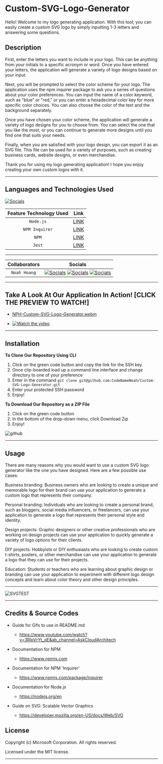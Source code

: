 # Custom-SVG-Logo-Generator

Hello! Welcome to my logo generating application. With this tool, you can easily create a custom SVG logo by simply inputting 1-3 letters and answering some questions.

## Description

First, enter the letters you want to include in your logo. This can be anything from your initials to a specific acronym or word. Once you have entered your letters, the application will generate a variety of logo designs based on your input.

Next, you will be prompted to select the color scheme for your logo. The application uses the npm inquirer package to ask you a series of questions about your color preferences. You can input the name of a color keyword, such as "blue" or "red," or you can enter a hexadecimal color key for more specific color choices. You can also choose the color of the text and the background separately.

Once you have chosen your color scheme, the application will generate a variety of logo designs for you to choose from. You can select the one that you like the most, or you can continue to generate more designs until you find one that suits your needs.

Finally, when you are satisfied with your logo design, you can export it as an SVG file. This file can be used for a variety of purposes, such as creating business cards, website designs, or even merchandise.

Thank you for using my logo generating application! I hope you enjoy creating your own custom logos with it.

---

## Languages and Technologies Used

[![Socials](https://skillicons.dev/icons?i=html,css,js,git)](https://skillicons.dev)

| Feature Technology Used |                      Link                      |
| :---------------------: | :--------------------------------------------: |
|        `Node.js`        |         [LINK](https://nodejs.dev/en/)         |
|     `NPM Inquirer`      | [LINK](https://www.npmjs.com/package/inquirer) |
|          `NPM`          |         [LINK](https://www.npmjs.com/)         |
|         `Jest`          |   [LINK](https://www.npmjs.com/package/jest)   |

---

| Collaborators |                                                                                                                                  Socials                                                                                                                                   |
| :-----------: | :------------------------------------------------------------------------------------------------------------------------------------------------------------------------------------------------------------------------------------------------------------------------: |
| `Noah Hoang`  | [![Socials](https://skillicons.dev/icons?i=git)](https://github.com/codenamenoah) [![Socials](https://skillicons.dev/icons?i=linkedin)](https://www.linkedin.com/in/codenamenoah/) [![Socials](https://skillicons.dev/icons?i=twitter)](https://twitter.com/CodeNameNoahH) |

---

## Take A Look At Our Application In Action! [CLICK THE PREVIEW TO WATCH!]

- [NPH-Custom-SVG-Logo-Generator.webm](https://user-images.githubusercontent.com/127361736/234176318-2cdd7d3e-e746-4cab-bb52-4ebd60e2c1ad.webm)

- [![Watch the video](https://img.youtube.com/vi/lKwMsQYzu6I/maxresdefault.jpg)](https://youtu.be/lKwMsQYzu6I)

---

## Installation

**To Clone Our Repository Using CLI**

1. Click on the green code button and copy the link for the SSH key.
2. Once clip-boarded load up a command line interface and change directory to one of your preference
3. Enter in the command `git clone git@github.com:CodeNameNoah/Custom-SVG-Logo-Generator.git`
4. Enter your protected SSH password
5. Enjoy!

**To Download Our Repository as a ZIP File**

1. Click on the green code button
2. In the bottom of the drop-down menu, click Download Zip
3. Enjoy!

![github](https://user-images.githubusercontent.com/127361736/227422005-d28a9020-e331-4098-976b-df9c1e545bb4.png)

---

## Usage

There are many reasons why you would want to use a custom SVG logo generator like the one you have designed. Here are a few possible use cases:

Business branding: Business owners who are looking to create a unique and memorable logo for their brand can use your application to generate a custom logo that represents their company.

Personal branding: Individuals who are looking to create a personal brand, such as bloggers, social media influencers, or freelancers, can use your application to generate a logo that represents their personal style and identity.

Design projects: Graphic designers or other creative professionals who are working on design projects can use your application to quickly generate a variety of logo options for their clients.

DIY projects: Hobbyists or DIY enthusiasts who are looking to create custom t-shirts, posters, or other merchandise can use your application to generate a logo that they can use for their projects.

Education: Students or teachers who are learning about graphic design or branding can use your application to experiment with different logo design concepts and learn about color theory and other design principles.

---

![SVGTEST](https://user-images.githubusercontent.com/127361736/234174745-4090a858-7664-4245-8ec0-e6e69cae55e4.png)

---

## Credits & Source Codes

- Guide for Gifs to use in README.md

  - https://www.youtube.com/watch?v=3RlpVrYt_qE&ab_channel=AskCloudArchitech

- Documentation for NPM

  - https://www.npmjs.com

- Documentation for NPM 'Inquirer'

  - https://www.npmjs.com/package/inquirer

- Documentation for Node.js

  - https://nodejs.org/en

- Guide on SVG: Scalable Vector Graphics

  - https://developer.mozilla.org/en-US/docs/Web/SVG

## License

Copyright (c) Microsoft Corporation. All rights reserved.

Licensed under the MIT license.

---
